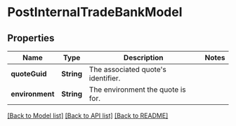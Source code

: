 # PostInternalTradeBankModel

## Properties
Name | Type | Description | Notes
------------ | ------------- | ------------- | -------------
**quoteGuid** | **String** | The associated quote&#39;s identifier. | 
**environment** | **String** | The environment the quote is for. | 

[[Back to Model list]](../README.md#documentation-for-models) [[Back to API list]](../README.md#documentation-for-api-endpoints) [[Back to README]](../README.md)



